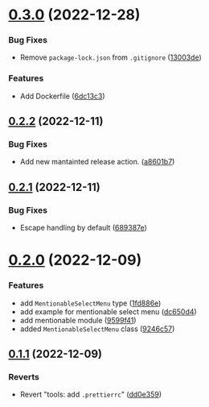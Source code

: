 # [0.3.0](https://github.com/Nadim147c/Discord-handler/compare/v0.2.2...v0.3.0) (2022-12-28)


### Bug Fixes

* Remove `package-lock.json` from `.gitignore` ([13003de](https://github.com/Nadim147c/Discord-handler/commit/13003de3113a5003227e3c6013172d2a26c64a00))


### Features

* Add Dockerfile ([6dc13c3](https://github.com/Nadim147c/Discord-handler/commit/6dc13c3527602bf63cbf0d2889045d561e281bcd))



## [0.2.2](https://github.com/Nadim147c/Discord-handler/compare/v0.2.1...v0.2.2) (2022-12-11)


### Bug Fixes

* Add new mantainted release action. ([a8601b7](https://github.com/Nadim147c/Discord-handler/commit/a8601b7b0996324bc928d124a6adeea59417e2c3))



## [0.2.1](https://github.com/Nadim147c/Discord-handler/compare/v0.2.0...v0.2.1) (2022-12-11)


### Bug Fixes

* Escape handling by default ([689387e](https://github.com/Nadim147c/Discord-handler/commit/689387e787f44b771efce1942d51b4b6e6db40f7))



# [0.2.0](https://github.com/Nadim147c/Discord-handler/compare/v0.1.1...v0.2.0) (2022-12-09)


### Features

* add `MentionableSelectMenu` type ([1fd886e](https://github.com/Nadim147c/Discord-handler/commit/1fd886e18e1961ac6a8de6d465a4cb8b721f1b11))
* add example for mentionable select menu ([dc650d4](https://github.com/Nadim147c/Discord-handler/commit/dc650d40501cf1f55f067a07e3ea2695ec633197))
* add mentionable module ([9599f41](https://github.com/Nadim147c/Discord-handler/commit/9599f41e6d91327b65d0c525eab462544a0d2bdc))
* added `MentionableSelectMenu` class ([9246c57](https://github.com/Nadim147c/Discord-handler/commit/9246c5718c9a4edc5729895ffefd729a7631a42f))



## [0.1.1](https://github.com/Nadim147c/Discord-handler/compare/v0.1.0...v0.1.1) (2022-12-09)


### Reverts

* Revert "tools: add `.prettierrc`" ([dd0e359](https://github.com/Nadim147c/Discord-handler/commit/dd0e3595107e63400c78c2c33d9765b77875fcbc))



